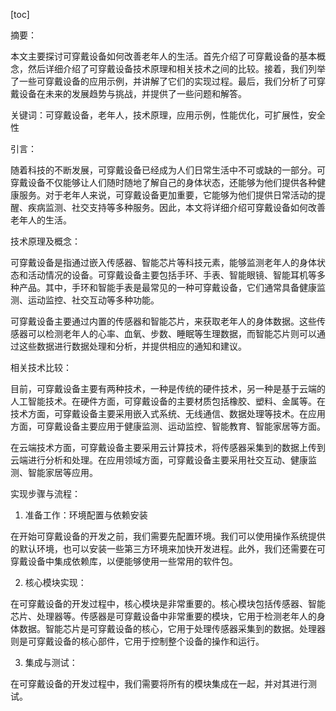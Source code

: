 
[toc]                    
                
                
摘要：

本文主要探讨可穿戴设备如何改善老年人的生活。首先介绍了可穿戴设备的基本概念，然后详细介绍了可穿戴设备技术原理和相关技术之间的比较。接着，我们列举了一些可穿戴设备的应用示例，并讲解了它们的实现过程。最后，我们分析了可穿戴设备在未来的发展趋势与挑战，并提供了一些问题和解答。

关键词：可穿戴设备，老年人，技术原理，应用示例，性能优化，可扩展性，安全性

引言：

随着科技的不断发展，可穿戴设备已经成为人们日常生活中不可或缺的一部分。可穿戴设备不仅能够让人们随时随地了解自己的身体状态，还能够为他们提供各种健康服务。对于老年人来说，可穿戴设备更加重要，它能够为他们提供日常活动的提醒、疾病监测、社交支持等多种服务。因此，本文将详细介绍可穿戴设备如何改善老年人的生活。

技术原理及概念：

可穿戴设备是指通过嵌入传感器、智能芯片等科技元素，能够监测老年人的身体状态和活动情况的设备。可穿戴设备主要包括手环、手表、智能眼镜、智能耳机等多种产品。其中，手环和智能手表是最常见的一种可穿戴设备，它们通常具备健康监测、运动监控、社交互动等多种功能。

可穿戴设备主要通过内置的传感器和智能芯片，来获取老年人的身体数据。这些传感器可以检测老年人的心率、血氧、步数、睡眠等生理数据，而智能芯片则可以通过这些数据进行数据处理和分析，并提供相应的通知和建议。

相关技术比较：

目前，可穿戴设备主要有两种技术，一种是传统的硬件技术，另一种是基于云端的人工智能技术。在硬件方面，可穿戴设备的主要材质包括橡胶、塑料、金属等。在技术方面，可穿戴设备主要采用嵌入式系统、无线通信、数据处理等技术。在应用方面，可穿戴设备主要应用于健康监测、运动监控、智能教育、智能家居等方面。

在云端技术方面，可穿戴设备主要采用云计算技术，将传感器采集到的数据上传到云端进行分析和处理。在应用领域方面，可穿戴设备主要采用社交互动、健康监测、智能家居等应用。

实现步骤与流程：

1. 准备工作：环境配置与依赖安装

在开始可穿戴设备的开发之前，我们需要先配置环境。我们可以使用操作系统提供的默认环境，也可以安装一些第三方环境来加快开发进程。此外，我们还需要在可穿戴设备中集成依赖库，以便能够使用一些常用的软件包。

2. 核心模块实现：

在可穿戴设备的开发过程中，核心模块是非常重要的。核心模块包括传感器、智能芯片、处理器等。传感器是可穿戴设备中非常重要的模块，它用于检测老年人的身体数据。智能芯片是可穿戴设备的核心，它用于处理传感器采集到的数据。处理器则是可穿戴设备的核心部件，它用于控制整个设备的操作和运行。

3. 集成与测试：

在可穿戴设备的开发过程中，我们需要将所有的模块集成在一起，并对其进行测试。

